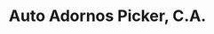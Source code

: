 ---
title: "Auto Adornos Picker, C.A."
url: /ciudad-guayana-san-felix/auto-adornos-picker-c-a/
shop: piezas de automóviles
---